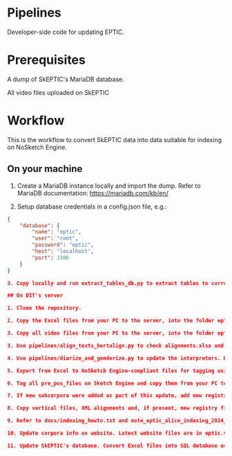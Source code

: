 # Pipelines

Developer-side code for updating EPTIC.

# Prerequisites

A dump of SkEPTIC's MariaDB database.

All video files uploaded on SkEPTIC

# Workflow 

This is the workflow to convert SkEPTIC data into data suitable for indexing on NoSketch Engine.

## On your machine

1. Create a MariaDB instance locally and import the dump. Refer to MariaDB documentation: https://mariadb.com/kb/en/

2. Setup database credentials in a config.json file, e.g.:

```json
{
    "database": {
        "name": "eptic",
        "user": "root",
        "password": "eptic",
        "host": "localhost",
        "port": 3306
    }
}

3. Copy locally and run extract_tables_db.py to extract tables to current working directory. Pass config.json path as argument. E.g. python db_connect.py --config 'D:\eptic\config.json'. This creates a folder with database tables as Excel files.

## On DIT's server

1. Clone the repository.

2. Copy the Excel files from your PC to the server, into the folder eptic.v4/1. database_tables.

3. Copy all video files from your PC to the server, into the folder eptic.v4/video

3. Use pipelines/align_texts_bertalign.py to check alignments.xlsx and align the texts that are not yet aligned and output the new .xml files with all alignments to 2. bertalign_alignments 

4. Use pipelines/diarize_and_genderize.py to update the interpreters. Has to be done from scratch every time so it takes some time. This will update the interpreters Excel file

5. Export from Excel to NoSketch Engine-compliant files for tagging using database_to_pretgd.py (TO UPDATE, change generated video urls amongs other things, make sure no missing things). This will create them in folder eptic.v4/3. pre_pos_files

6. Tag all pre_pos_files on Sketch Engine and copy them from your PC to the eptic.v4/4. pos_tagged_files folder. When creating them name them using this format: eptic3_LANGUAGE_MODE_DIRECTION.vert, e.g. eptic3_de_sp_tt.vert (because this is the name that we use to refer to them in the registry files)

7. If new subcorpora were added as part of this update, add new registry files in 5. NoSkE_files, i.e. if there are .vert files for which we don't have a registry file with the same name already. Latest registry files are in eptic.v4/5. NoSkE_files/registry

8. Copy vertical files, XML alignments and, if present, new registry files from current server to bellatrix server (NoSketch Engine server)

9. Refer to docs/indexing_howto.txt and note_eptic_alice_indexing_2024_01_19.txt for details about indexing corpora on NoSketch Engine

10. Update corpora info on website. Latest website files are in eptic.v4/website

11. Update SkEPTIC's database. Convert Excel files into SQL database using https://sqlizer.io/